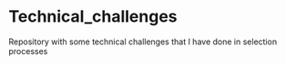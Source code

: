 # Technical_challenges
Repository with some technical challenges that I have done in selection processes
